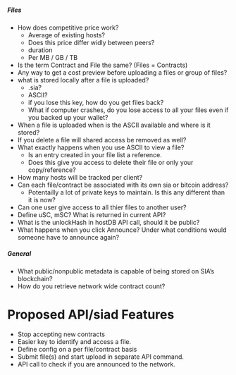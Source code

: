 ##### Files

- How does competitive price work?
  - Average of existing hosts?
  - Does this price differ widly between peers?
  - duration
  - Per MB / GB / TB
- Is the term Contract and File the same? (Files = Contracts)
- Any way to get a cost preview before uploading a files or group of files?
- what is stored locally after a file is uploaded?
  - .sia?
  - ASCII?
  - if you lose this key, how do you get files back?
  - What if computer crashes, do you lose access to all your files even if you backed up your wallet?
- When a file is uploaded when is the ASCII available and where is it stored?
- If you delete a file will shared access be removed as well?
- What exactly happens when you use ASCII to view a file?
   - Is an entry created in your file list a reference.
   - Does this give you access to delete their file or only your copy/reference?
- How many hosts will be tracked per client?
- Can each file/contract be associated with its own sia or bitcoin address? 
  - Potentailly a lot of private keys to maintain. Is this any different than it is now?
- Can one user give access to all thier files to another user?
- Define uSC, mSC? What is returned in current API?
- What is the unlockHash in hostDB API call, should it be public?
- What happens when you click Announce? Under what conditions would someone have to announce again?


##### General

- What public/nonpublic metadata is capable of being stored on SIA’s blockchain?
- How do you retrieve network wide contract count?

Proposed API/siad Features
=====

- Stop accepting new contracts
- Easier key to identify and access a file. 
- Define config on a per file/contract basis
- Submit file(s) and start upload in separate API command.
- API call to check if you are announced to the network.
